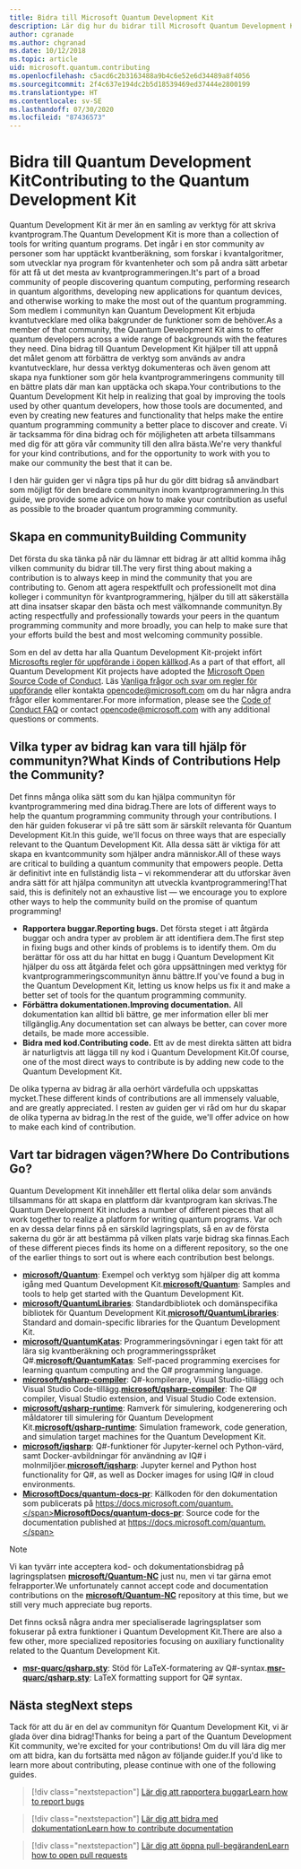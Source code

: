 ```yaml
---
title: Bidra till Microsoft Quantum Development Kit
description: Lär dig hur du bidrar till Microsoft Quantum Development Kit och communityn för kvantutveckling.
author: cgranade
ms.author: chgranad
ms.date: 10/12/2018
ms.topic: article
uid: microsoft.quantum.contributing
ms.openlocfilehash: c5acd6c2b3163488a9b4c6e52e6d34489a8f4056
ms.sourcegitcommit: 2f4c637e194dc2b5d18539469ed37444e2800199
ms.translationtype: HT
ms.contentlocale: sv-SE
ms.lasthandoff: 07/30/2020
ms.locfileid: "87436573"
---
```

# <a name="contributing-to-the-quantum-development-kit"></a><span data-ttu-id="99e50-103">Bidra till Quantum Development Kit</span><span class="sxs-lookup"><span data-stu-id="99e50-103">Contributing to the Quantum Development Kit</span></span>

<span data-ttu-id="99e50-104">Quantum Development Kit är mer än en samling av verktyg för att skriva kvantprogram.</span><span class="sxs-lookup"><span data-stu-id="99e50-104">The Quantum Development Kit is more than a collection of tools for writing quantum programs.</span></span>
<span data-ttu-id="99e50-105">Det ingår i en stor community av personer som har upptäckt kvantberäkning, som forskar i kvantalgoritmer, som utvecklar nya program för kvantenheter och som på andra sätt arbetar för att få ut det mesta av kvantprogrammeringen.</span><span class="sxs-lookup"><span data-stu-id="99e50-105">It's part of a broad community of people discovering quantum computing, performing research in quantum algorithms, developing new applications for quantum devices, and otherwise working to make the most out of the quantum programming.</span></span>
<span data-ttu-id="99e50-106">Som medlem i communityn kan Quantum Development Kit erbjuda kvantutvecklare med olika bakgrunder de funktioner som de behöver.</span><span class="sxs-lookup"><span data-stu-id="99e50-106">As a member of that community, the Quantum Development Kit aims to offer quantum developers across a wide range of backgrounds with the features they need.</span></span>
<span data-ttu-id="99e50-107">Dina bidrag till Quantum Development Kit hjälper till att uppnå det målet genom att förbättra de verktyg som används av andra kvantutvecklare, hur dessa verktyg dokumenteras och även genom att skapa nya funktioner som gör hela kvantprogrammeringens community till en bättre plats där man kan upptäcka och skapa.</span><span class="sxs-lookup"><span data-stu-id="99e50-107">Your contributions to the Quantum Development Kit help in realizing that goal by improving the tools used by other quantum developers, how those tools are documented, and even by creating new features and functionality that helps make the entire quantum programming community a better place to discover and create.</span></span>
<span data-ttu-id="99e50-108">Vi är tacksamma för dina bidrag och för möjligheten att arbeta tillsammans med dig för att göra vår community till den allra bästa.</span><span class="sxs-lookup"><span data-stu-id="99e50-108">We're very thankful for your kind contributions, and for the opportunity to work with you to make our community the best that it can be.</span></span> 

<span data-ttu-id="99e50-109">I den här guiden ger vi några tips på hur du gör ditt bidrag så användbart som möjligt för den bredare communityn inom kvantprogrammering.</span><span class="sxs-lookup"><span data-stu-id="99e50-109">In this guide, we provide some advice on how to make your contribution as useful as possible to the broader quantum programming community.</span></span>

## <a name="building-community"></a><span data-ttu-id="99e50-110">Skapa en community</span><span class="sxs-lookup"><span data-stu-id="99e50-110">Building Community</span></span>

<span data-ttu-id="99e50-111">Det första du ska tänka på när du lämnar ett bidrag är att alltid komma ihåg vilken community du bidrar till.</span><span class="sxs-lookup"><span data-stu-id="99e50-111">The very first thing about making a contribution is to always keep in mind the community that you are contributing to.</span></span>
<span data-ttu-id="99e50-112">Genom att agera respektfullt och professionellt mot dina kolleger i communityn för kvantprogrammering, hjälper du till att säkerställa att dina insatser skapar den bästa och mest välkomnande communityn.</span><span class="sxs-lookup"><span data-stu-id="99e50-112">By acting respectfully and professionally towards your peers in the quantum programming community and more broadly, you can help to make sure that your efforts build the best and most welcoming community possible.</span></span>

<span data-ttu-id="99e50-113">Som en del av detta har alla Quantum Development Kit-projekt infört [Microsofts regler för uppförande i öppen källkod](https://opensource.microsoft.com/codeofconduct/).</span><span class="sxs-lookup"><span data-stu-id="99e50-113">As a part of that effort, all Quantum Development Kit projects have adopted the [Microsoft Open Source Code of Conduct](https://opensource.microsoft.com/codeofconduct/).</span></span>
<span data-ttu-id="99e50-114">Läs [Vanliga frågor och svar om regler för uppförande](https://opensource.microsoft.com/codeofconduct/faq/) eller kontakta [opencode@microsoft.com](mailto:opencode@microsoft.com) om du har några andra frågor eller kommentarer.</span><span class="sxs-lookup"><span data-stu-id="99e50-114">For more information, please see the [Code of Conduct FAQ](https://opensource.microsoft.com/codeofconduct/faq/) or contact [opencode@microsoft.com](mailto:opencode@microsoft.com) with any additional questions or comments.</span></span>

## <a name="what-kinds-of-contributions-help-the-community"></a><span data-ttu-id="99e50-115">Vilka typer av bidrag kan vara till hjälp för communityn?</span><span class="sxs-lookup"><span data-stu-id="99e50-115">What Kinds of Contributions Help the Community?</span></span>

<span data-ttu-id="99e50-116">Det finns många olika sätt som du kan hjälpa communityn för kvantprogrammering med dina bidrag.</span><span class="sxs-lookup"><span data-stu-id="99e50-116">There are lots of different ways to help the quantum programming community through your contributions.</span></span>
<span data-ttu-id="99e50-117">I den här guiden fokuserar vi på tre sätt som är särskilt relevanta för Quantum Development Kit.</span><span class="sxs-lookup"><span data-stu-id="99e50-117">In this guide, we'll focus on three ways that are especially relevant to the Quantum Development Kit.</span></span>
<span data-ttu-id="99e50-118">Alla dessa sätt är viktiga för att skapa en kvantcommunity som hjälper andra människor.</span><span class="sxs-lookup"><span data-stu-id="99e50-118">All of these ways are critical to building a quantum community that empowers people.</span></span>
<span data-ttu-id="99e50-119">Detta är definitivt inte en fullständig lista – vi rekommenderar att du utforskar även andra sätt för att hjälpa communityn att utveckla kvantprogrammering!</span><span class="sxs-lookup"><span data-stu-id="99e50-119">That said, this is definitely not an exhaustive list — we encourage you to explore other ways to help the community build on the promise of quantum programming!</span></span>

- <span data-ttu-id="99e50-120">**Rapportera buggar.**</span><span class="sxs-lookup"><span data-stu-id="99e50-120">**Reporting bugs.**</span></span> <span data-ttu-id="99e50-121">Det första steget i att åtgärda buggar och andra typer av problem är att identifiera dem.</span><span class="sxs-lookup"><span data-stu-id="99e50-121">The first step in fixing bugs and other kinds of problems is to identify them.</span></span> <span data-ttu-id="99e50-122">Om du berättar för oss att du har hittat en bugg i Quantum Development Kit hjälper du oss att åtgärda felet och göra uppsättningen med verktyg för kvantprogrammeringscommunityn ännu bättre.</span><span class="sxs-lookup"><span data-stu-id="99e50-122">If you've found a bug in the Quantum Development Kit, letting us know helps us fix it and make a better set of tools for the quantum programming community.</span></span>
- <span data-ttu-id="99e50-123">**Förbättra dokumentationen.**</span><span class="sxs-lookup"><span data-stu-id="99e50-123">**Improving documentation.**</span></span> <span data-ttu-id="99e50-124">All dokumentation kan alltid bli bättre, ge mer information eller bli mer tillgänglig.</span><span class="sxs-lookup"><span data-stu-id="99e50-124">Any documentation set can always be better, can cover more details, be made more accessible.</span></span>
- <span data-ttu-id="99e50-125">**Bidra med kod.**</span><span class="sxs-lookup"><span data-stu-id="99e50-125">**Contributing code.**</span></span> <span data-ttu-id="99e50-126">Ett av de mest direkta sätten att bidra är naturligtvis att lägga till ny kod i Quantum Development Kit.</span><span class="sxs-lookup"><span data-stu-id="99e50-126">Of course, one of the most direct ways to contribute is by adding new code to the Quantum Development Kit.</span></span>

<span data-ttu-id="99e50-127">De olika typerna av bidrag är alla oerhört värdefulla och uppskattas mycket.</span><span class="sxs-lookup"><span data-stu-id="99e50-127">These different kinds of contributions are all immensely valuable, and are greatly appreciated.</span></span>
<span data-ttu-id="99e50-128">I resten av guiden ger vi råd om hur du skapar de olika typerna av bidrag.</span><span class="sxs-lookup"><span data-stu-id="99e50-128">In the rest of the guide, we'll offer advice on how to make each kind of contribution.</span></span>

## <a name="where-do-contributions-go"></a><span data-ttu-id="99e50-129">Vart tar bidragen vägen?</span><span class="sxs-lookup"><span data-stu-id="99e50-129">Where Do Contributions Go?</span></span>

<span data-ttu-id="99e50-130">Quantum Development Kit innehåller ett flertal olika delar som används tillsammans för att skapa en plattform där kvantprogram kan skrivas.</span><span class="sxs-lookup"><span data-stu-id="99e50-130">The Quantum Development Kit includes a number of different pieces that all work together to realize a platform for writing quantum programs.</span></span>
<span data-ttu-id="99e50-131">Var och en av dessa delar finns på en särskild lagringsplats, så en av de första sakerna du gör är att bestämma på vilken plats varje bidrag ska finnas.</span><span class="sxs-lookup"><span data-stu-id="99e50-131">Each of these different pieces finds its home on a different repository, so the one of the earlier things to sort out is where each contribution best belongs.</span></span>

- <span data-ttu-id="99e50-132">[**microsoft/Quantum**](https://github.com/Microsoft/Quantum): Exempel och verktyg som hjälper dig att komma igång med Quantum Development Kit.</span><span class="sxs-lookup"><span data-stu-id="99e50-132">[**microsoft/Quantum**](https://github.com/Microsoft/Quantum): Samples and tools to help get started with the Quantum Development Kit.</span></span>
- <span data-ttu-id="99e50-133">[**microsoft/QuantumLibraries**](https://github.com/Microsoft/QuantumLibraries): Standardbibliotek och domänspecifika bibliotek för Quantum Development Kit.</span><span class="sxs-lookup"><span data-stu-id="99e50-133">[**microsoft/QuantumLibraries**](https://github.com/Microsoft/QuantumLibraries): Standard and domain-specific libraries for the Quantum Development Kit.</span></span>
- <span data-ttu-id="99e50-134">[**microsoft/QuantumKatas**](https://github.com/Microsoft/QuantumKatas): Programmeringsövningar i egen takt för att lära sig kvantberäkning och programmeringsspråket Q#.</span><span class="sxs-lookup"><span data-stu-id="99e50-134">[**microsoft/QuantumKatas**](https://github.com/Microsoft/QuantumKatas): Self-paced programming exercises for learning quantum computing and the Q# programming language.</span></span>
- <span data-ttu-id="99e50-135">[**microsoft/qsharp-compiler**](https://github.com/microsoft/qsharp-compiler): Q#-kompilerare, Visual Studio-tillägg och Visual Studio Code-tillägg.</span><span class="sxs-lookup"><span data-stu-id="99e50-135">[**microsoft/qsharp-compiler**](https://github.com/microsoft/qsharp-compiler): The Q# compiler, Visual Studio extension, and Visual Studio Code extension.</span></span>
- <span data-ttu-id="99e50-136">[**microsoft/qsharp-runtime**](https://github.com/microsoft/qsharp-runtime): Ramverk för simulering, kodgenerering och måldatorer till simulering för Quantum Development Kit.</span><span class="sxs-lookup"><span data-stu-id="99e50-136">[**microsoft/qsharp-runtime**](https://github.com/microsoft/qsharp-runtime): Simulation framework, code generation, and simulation target machines for the Quantum Development Kit.</span></span>
- <span data-ttu-id="99e50-137">[**microsoft/iqsharp**](https://github.com/microsoft/iqsharp): Q#-funktioner för Jupyter-kernel och Python-värd, samt Docker-avbildningar för användning av IQ# i molnmiljöer.</span><span class="sxs-lookup"><span data-stu-id="99e50-137">[**microsoft/iqsharp**](https://github.com/microsoft/iqsharp): Jupyter kernel and Python host functionality for Q#, as well as Docker images for using IQ# in cloud environments.</span></span>
- <span data-ttu-id="99e50-138">[**MicrosoftDocs/quantum-docs-pr**](https://github.com/MicrosoftDocs/quantum-docs-pr): Källkoden för den dokumentation som publicerats på https://docs.microsoft.com/quantum.</span><span class="sxs-lookup"><span data-stu-id="99e50-138">[**MicrosoftDocs/quantum-docs-pr**](https://github.com/MicrosoftDocs/quantum-docs-pr): Source code for the documentation published at https://docs.microsoft.com/quantum.</span></span>

> [!NOTE]
> <span data-ttu-id="99e50-139">Vi kan tyvärr inte acceptera kod- och dokumentationsbidrag på lagringsplatsen [**microsoft/Quantum-NC**](https://github.com/microsoft/Quantum-NC) just nu, men vi tar gärna emot felrapporter.</span><span class="sxs-lookup"><span data-stu-id="99e50-139">We unfortunately cannot accept code and documentation contributions on the [**microsoft/Quantum-NC**](https://github.com/microsoft/Quantum-NC) repository at this time, but we still very much appreciate bug reports.</span></span>

<span data-ttu-id="99e50-140">Det finns också några andra mer specialiserade lagringsplatser som fokuserar på extra funktioner i Quantum Development Kit.</span><span class="sxs-lookup"><span data-stu-id="99e50-140">There are also a few other, more specialized repositories focusing on auxiliary functionality related to the Quantum Development Kit.</span></span>

- <span data-ttu-id="99e50-141">[**msr-quarc/qsharp.sty**](https://github.com/msr-quarc/qsharp.sty): Stöd för LaTeX-formatering av Q#-syntax.</span><span class="sxs-lookup"><span data-stu-id="99e50-141">[**msr-quarc/qsharp.sty**](https://github.com/msr-quarc/qsharp.sty): LaTeX formatting support for Q# syntax.</span></span>

## <a name="next-steps"></a><span data-ttu-id="99e50-142">Nästa steg</span><span class="sxs-lookup"><span data-stu-id="99e50-142">Next steps</span></span>

<span data-ttu-id="99e50-143">Tack för att du är en del av communityn för Quantum Development Kit, vi är glada över dina bidrag!</span><span class="sxs-lookup"><span data-stu-id="99e50-143">Thanks for being a part of the Quantum Development Kit community, we're excited for your contributions!</span></span>
<span data-ttu-id="99e50-144">Om du vill lära dig mer om att bidra, kan du fortsätta med någon av följande guider.</span><span class="sxs-lookup"><span data-stu-id="99e50-144">If you'd like to learn more about contributing, please continue with one of the following guides.</span></span>

> [!div class="nextstepaction"]
> [<span data-ttu-id="99e50-145">Lär dig att rapportera buggar</span><span class="sxs-lookup"><span data-stu-id="99e50-145">Learn how to report bugs</span></span>](xref:microsoft.quantum.contributing.reporting)

> [!div class="nextstepaction"]
> [<span data-ttu-id="99e50-146">Lär dig att bidra med dokumentation</span><span class="sxs-lookup"><span data-stu-id="99e50-146">Learn how to contribute documentation</span></span>](xref:microsoft.quantum.contributing.docs)

> [!div class="nextstepaction"]
> [<span data-ttu-id="99e50-147">Lär dig att öppna pull-begäranden</span><span class="sxs-lookup"><span data-stu-id="99e50-147">Learn how to open pull requests</span></span>](xref:microsoft.quantum.contributing.pulls)
